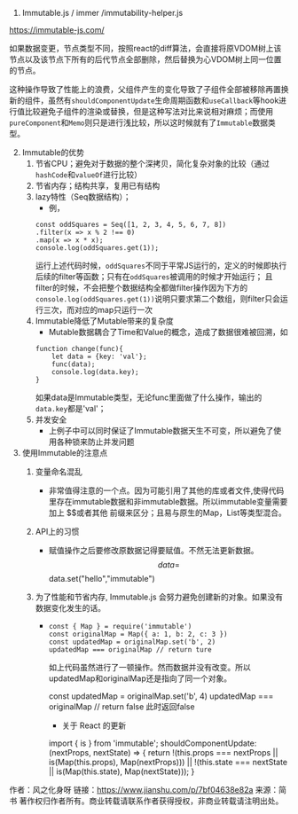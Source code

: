 1. Immutable.js / immer /immutability-helper.js

https://immutable-js.com/

如果数据变更，节点类型不同，按照react的diff算法，会直接将原VDOM树上该节点以及该节点下所有的后代节点全部删除，然后替换为心VDOM树上同一位置的节点。

这种操作导致了性能上的浪费，父组件产生的变化导致了子组件全部被移除再置换新的组件，虽然有```shouldComponentUpdate```生命周期函数和```useCallback```等hook进行值比较避免子组件的渲染或替换，但是这种写法对比来说相对麻烦；而使用```pureComponent```和```Memo```则只是进行浅比较，所以这时候就有了```Immutable```数据类型。

2. Immutable的优势
    1. 节省CPU；避免对于数据的整个深拷贝，简化复杂对象的比较（通过```hashCode```和```valueOf```进行比较）
    2. 节省内存；结构共享，复用已有结构
    3. lazy特性（Seq数据结构）；
        - 例，
        ```
        const oddSquares = Seq([1, 2, 3, 4, 5, 6, 7, 8])
        .filter(x => x % 2 !== 0)
        .map(x => x * x);
        console.log(oddSquares.get(1));
        ```
        运行上述代码时候，```oddSquares```不同于平常JS运行的，定义的时候即执行后续的filter等函数；只有在```oddSquares```被调用的时候才开始运行；
        且filter的时候，不会把整个数据结构全都做filter操作因为下方的```console.log(oddSquares.get(1))```说明只要求第二个数组，则filter只会运行三次，而对应的map只运行一次
    4. Immutable降低了Mutable带来的复杂度
        - Mutable数据耦合了Time和Value的概念，造成了数据很难被回溯，如
        ```
        function change(func){
            let data = {key: 'val'};
            func(data);
            console.log(data.key);
        }
        ```
        如果data是Immutable类型，无论func里面做了什么操作，输出的```data.key```都是'val'；
    5. 并发安全
        - 上例子中可以同时保证了Immutable数据天生不可变，所以避免了使用各种锁来防止并发问题
3. 使用Immutable的注意点
    1. 变量命名混乱
        - 非常值得注意的一个点。因为可能引用了其他的库或者文件,使得代码里存在immutable数据和非immutable数据。所以immutable变量需要加上 $$或者其他 前缀来区分；且易与原生的Map，List等类型混合。

    2. API上的习惯
        - 赋值操作之后要修改原数据记得要赋值。不然无法更新数据。$$data = $$data.set("hello","immutable")
    3. 为了性能和节省内存, Immutable.js 会努力避免创建新的对象。如果没有数据变化发生的话。
        -   ```
            const { Map } = require('immutable')
            const originalMap = Map({ a: 1, b: 2, c: 3 })
            const updatedMap = originalMap.set('b', 2)
            updatedMap === originalMap // return ture
            ```
            如上代码虽然进行了一顿操作。然而数据并没有改变。所以updatedMap和originalMap还是指向了同一个对象。

            const updatedMap = originalMap.set('b', 4)
            updatedMap === originalMap
            // return false
            此时返回false

            - 关于 React 的更新

            import { is } from 'immutable';
            shouldComponentUpdate: (nextProps, nextState) => {
            return !(this.props === nextProps || is(Map(this.props), Map(nextProps))) ||
                    !(this.state === nextState || is(Map(this.state), Map(nextState)));
            }

作者：风之化身呀
链接：https://www.jianshu.com/p/7bf04638e82a
来源：简书
著作权归作者所有。商业转载请联系作者获得授权，非商业转载请注明出处。